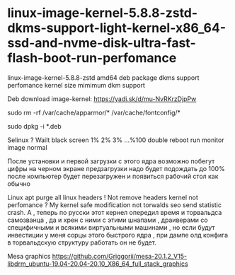 # linux-image-kernel-5.8.8-zstd-dkms-support-light-kernel-x86_64-ssd-and-nvme-disk-ultra-fast-flash-boot-run-perfomance
linux-image-kernel-5.8.8-zstd amd64 deb package dkms support perfomance kernel size mimimum dkm support 

Deb download image-kernel: https://yadi.sk/d/mu-NvRKrzDjpPw

sudo rm -rf /var/cache/apparmor/* /var/cache/fontconfig/*

sudo dpkg -i *.deb

Selinux ? Wailt black screen 1% 2% 3% ...%100 double reboot run monitor image normal

После установки и первой загрузки с этого ядра возможно побегут цифры на черном экране предзагрузки надо будет 
подождать до 100% после компьютер будет перезагружен и появиться рабочий стол как обычно

Linux apt purge all linux headers ! Not remove headers kernel not perfomance ? My kernel safe modification not torwalds seo send statistic crash. А , теперь по русски этот кернел опередил время и торвальдса самозванца , да и хрен с ними с этими шнапами , драиверами со специфичными и всякими виртуальными машинами , но если будут инвестиции у меня сорцы этого быстрого ядра , при дампе олд конфига в торвальдскую структуру работать он не будет.

Mesa graphics https://github.com/Griggorii/mesa-20.1.2_V15-libdrm_ubuntu-19.04-20.04-20.10_X86_64_full_stack_graphics
